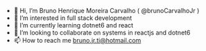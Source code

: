 - 👋 Hi, I’m Bruno Henrique Moreira Carvalho ( @brunoCarvalhoJr )
- 👀 I’m interested in full stack development
- 🌱 I’m currently learning dotnet6 and react
- 💞️ I’m looking to collaborate on systems in reactjs and dotnet6
- 📫 How to reach me bruno.jr.ti@hotmail.com

<!---
brunoCarvalhoJr/brunoCarvalhoJr is a ✨ special ✨ repository because its `README.md` (this file) appears on your GitHub profile.
You can click the Preview link to take a look at your changes.
--->
